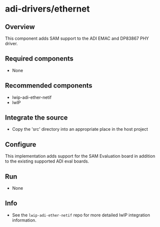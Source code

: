 # adi-drivers/ethernet

## Overview

This component adds SAM support to the ADI EMAC and DP83867 PHY driver.

## Required components

- None

## Recommended components

- lwip-adi-ether-netif
- lwIP

## Integrate the source

- Copy the 'src' directory into an appropriate place in the host project

## Configure

This implementation adds support for the SAM Evaluation board in addition
to the existing supported ADI eval boards.

## Run

- None

## Info

- See the `lwip-adi-ether-netif` repo for more detailed lwIP integration
  information.
